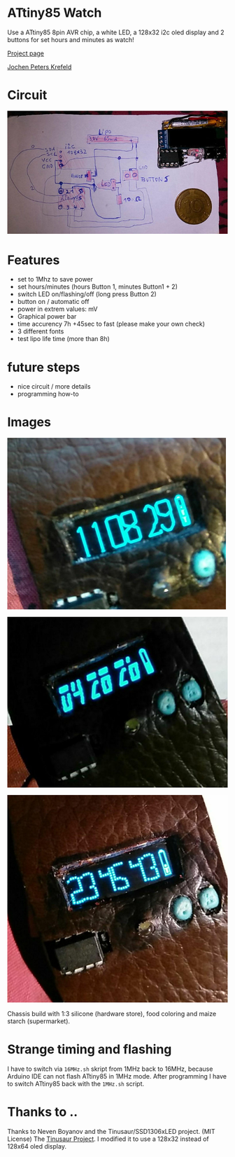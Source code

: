 # ATtiny85 Watch

Use a ATtiny85 8pin AVR chip, a white LED, a 128x32 i2c oled display and 2 buttons for set hours and minutes as watch!

[Project page](https://no-go.github.io/Attiny85Watch/)

[Jochen Peters Krefeld](http://digisocken.de/blog.html)

# Circuit

![Circuit](img/circuit.jpg)

# Features

 -  set to 1Mhz to save power
 -  set hours/minutes (hours Button 1, minutes Button1 + 2)
 -  switch LED on/flashing/off (long press Button 2)
 -  button on / automatic off
 -  power in extrem values: mV
 -  Graphical power bar
 -  time accurency 7h +45sec to fast (please make your own check)
 -  3 different fonts
 -  test lipo life time (more than 8h)
 
# future steps

 -  nice circuit / more details
 -  programming how-to

# Images

![normal font](img/final.jpg)

![futur font](img/futur.jpg)

![dots font](img/dots.jpg)

Chassis build with 1:3 silicone (hardware store), food coloring and maize starch (supermarket).

# Strange timing and flashing

I have to switch via `16MHz.sh` skript from 1MHz back to 16MHz, because Arduino IDE
can not flash ATtiny85 in 1MHz mode. After programming I have to switch ATtiny85 back with
the `1MHz.sh` script.

# Thanks to ..

Thanks to Neven Boyanov and the Tinusaur/SSD1306xLED project. (MIT License)
The [Tinusaur Project](http://tinusaur.org). I modified it to use a
128x32 instead of 128x64 oled display.
